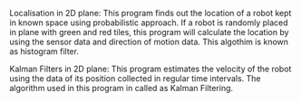 Localisation in 2D plane:
This program finds out the location of a robot kept in known space using probabilistic approach. If a robot is randomly placed in plane with green and red tiles, this program will calculate the location by using the sensor data and direction of motion data. This algothim is known as histogram filter.

Kalman Filters in 2D plane:
This program estimates the velocity of the robot using the data of its position collected in regular time intervals. The algorithm used in this program in called as Kalman Filtering.
